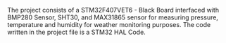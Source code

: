 The project consists of a STM32F407VET6 - Black Board interfaced with BMP280 Sensor, SHT30, and MAX31865 sensor for measuring pressure, temperature and humidity for weather monitoring purposes. The code written in the project file is a STM32 HAL Code.
